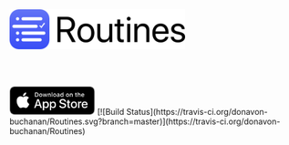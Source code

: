 <img src="/web-assets/images/web-logo-160.png" alt="Routines App Icon" height=70>
<p><img src="https://donavon.app/assets/img/screenshot_1.png" width="200" alt="" />  <img src="https://donavon.app/assets/img/screenshot_2.png" width="200" alt="" />  <img src="https://donavon.app/assets/img/screenshot_3.png" width="200" alt="" />  <img src="https://donavon.app/assets/img/screenshot_4.png" width="200" alt="" /></p>
</br><a href="https://itunes.apple.com/app/apple-store/id1440566972?pt=684035&ct=donavon.app&mt=8"><img src="/web-assets/images/Download_on_the_App_Store_Badge_US-UK_RGB_blk_092917.svg" alt="Download on the iOS App Store" height=50></a>
  [![Build Status](https://travis-ci.org/donavon-buchanan/Routines.svg?branch=master)](https://travis-ci.org/donavon-buchanan/Routines)

